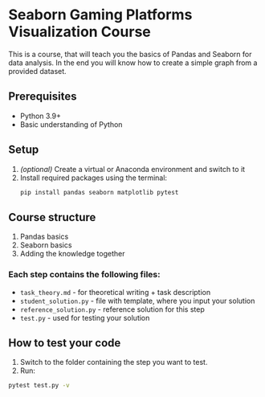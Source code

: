 # Seaborn Gaming Platforms Visualization Course
This is a course, that will teach you the basics of Pandas and Seaborn for data analysis.
In the end you will know how to create a simple graph from a provided dataset.


## Prerequisites
- Python 3.9+
- Basic understanding of Python

## Setup
1. *(optional)* Create a virtual or Anaconda environment and switch to it
2. Install required packages using the terminal:
    ```bash
   pip install pandas seaborn matplotlib pytest

## Course structure
1. Pandas basics
2. Seaborn basics
3. Adding the knowledge together

### Each step contains the following files:

- ```task_theory.md``` - for theoretical writing + task description
- ```student_solution.py``` - file with template, where you input your solution 
- ```reference_solution.py``` - reference solution for this step
- ```test.py``` - used for testing your solution

## How to test your code
1. Switch to the folder containing the step you want to test.
2. Run:
```bash
pytest test.py -v